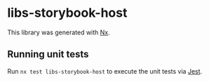 # libs-storybook-host

This library was generated with [Nx](https://nx.dev).

## Running unit tests

Run `nx test libs-storybook-host` to execute the unit tests via [Jest](https://jestjs.io).
